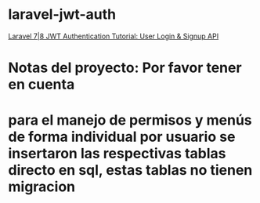 # laravel-jwt-auth

[Laravel 7|8 JWT Authentication Tutorial: User Login & Signup API](https://www.positronx.io/laravel-jwt-authentication-tutorial-user-login-signup-api/)

# Notas del proyecto: Por favor tener en cuenta
# para el manejo de permisos y menús de forma individual por usuario se insertaron las respectivas tablas directo en sql, estas tablas no tienen migracion
<!-- CREATE TABLE usr_app_usuarios_menus (
    id BIGINT PRIMARY KEY IDENTITY(1,1),
    usuario_id BIGINT,
	menu_id BIGINT,
	descripcion NVARCHAR(500) NULL,
	created_at DATETIME NULL,
	updated_at DATETIME NULL,
    FOREIGN KEY (usuario_id) REFERENCES usr_app_usuarios(id),
	FOREIGN KEY (menu_id) REFERENCES usr_app_menus(id)
); -->

<!-- CREATE TABLE usr_app_permisos_roles (
    id BIGINT PRIMARY KEY IDENTITY(1,1),
    rol_id BIGINT,
	permiso_id BIGINT,
	descripcion NVARCHAR(300) NULL,
	created_at DATETIME NULL,
	updated_at DATETIME NULL,
    FOREIGN KEY (rol_id) REFERENCES usr_app_roles(id),
	FOREIGN KEY (permiso_id) REFERENCES usr_app_permisos(id)
); -->


<!-- CREATE TABLE usr_app_permisos_usuarios (
    id BIGINT PRIMARY KEY IDENTITY(1,1),
    usuario_id BIGINT,
	permiso_id BIGINT,
	created_at DATETIME NULL,
	updated_at DATETIME NULL,
    FOREIGN KEY (usuario_id) REFERENCES usr_app_usuarios(id),
	FOREIGN KEY (permiso_id) REFERENCES usr_app_permisos(id)
); -->

